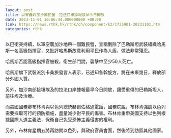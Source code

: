 ```yaml
---
layout: post
title: 以軍轟炸加沙難民營　拉法口岸據報最早今日開放
date: 2023-11-01 10:06:44.000000000 +08:00
link: https://news.rthk.hk/rthk/ch/component/k2/1725901-20231101.htm
categories: rthk
---
```


以巴衝突持續，以軍空襲加沙地帶一個難民營，宣稱剷除了巴勒斯坦武裝組織哈馬斯一名高級指揮官，又批評哈馬斯故意利用平民作為人盾，做法非常殘忍。

哈馬斯否認高級指揮官被殺，衛生部門說，襲擊中至少50人死亡。

哈馬斯旗下武裝派別卡桑旅發言人表示，已通知各斡旋方，將在未來幾日，釋放部分外國人質。

另外，加沙南部接壤埃及的拉法口岸據報最早今日開放，讓受重傷的巴勒斯坦人，前往埃及治療。

而美國國務卿布林肯與以色列總統赫爾佐格通電話，國務院說，布林肯強調以色列需要採取可行的預防措施，盡量減少對平民的傷害。布林肯重申美國支持以色列根據國際人道主義法，保衛自己免受恐怖主義侵害的權利。

另外，布林肯星期五將再訪問以色列，與政府官員會面，然後將到訪區其他國家。
